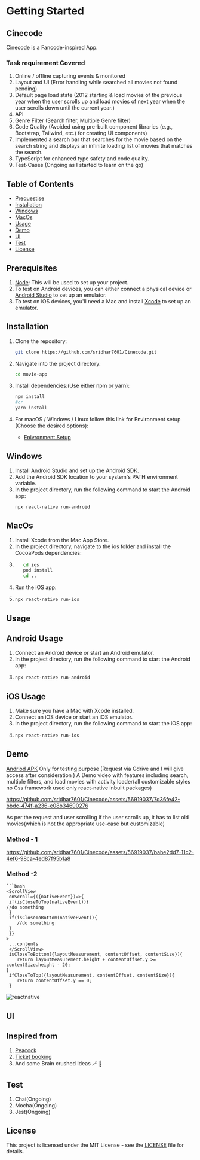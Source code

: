 # Getting Started
## Cinecode

Cinecode is a Fancode-inspired App.
### Task requirement Covered
1. Online / offline capturing events & monitored
2. Layout and UI (Error handling while searched all movies not found pending)
3. Default page load state (2012 starting & load movies of the previous year when the user scrolls up and load
movies of next year when the user scrolls down until the current year.)
4. API
5. Genre Filter (Search filter, Multiple Genre filter)
6. Code Quality (Avoided using pre-built component libraries (e.g., Bootstrap, Tailwind, etc.) for
creating UI components)
7. Implemented a search bar that searches for the movie based on the search string
and displays an infinite loading list of movies that matches the search.
8. TypeScript for enhanced type safety and code quality.
9. Test-Cases (Ongoing as I started to learn on the go)

## Table of Contents

- [Prequestise](#prerequisites)
- [Installation](#installation)
- [Windows](#windows)
- [MacOs](#macos)
- [Usage](#usage)
- [Demo](#demo)
- [UI](#ui)
- [Test](#test)
- [License](#license)

## Prerequisites

1. [Node](https://nodejs.org/en): This will be used to set up your project.
2. To test on Android devices, you can either connect a physical device or [Android Studio](https://developer.android.com/studio) to set up an emulator.
3. To test on iOS devices, you'll need a Mac and install [Xcode](https://developer.apple.com/xcode/) to set up an emulator.

## Installation

1. Clone the repository:

   ```bash
   git clone https://github.com/sridhar7601/Cinecode.git
2. Navigate into the project directory:

   ```bash
   cd movie-app
3. Install dependencies:(Use either npm or yarn):

   ```bash
   npm install
   #or
   yarn install
4. For macOS / Windows / Linux follow this link for Environment setup (Choose the desired options):
     - [Enivronment Setup](https://reactnative.dev/docs/environment-setup)

 ## Windows

1. Install Android Studio and set up the Android SDK.
2. Add the Android SDK location to your system's PATH environment variable.
3. In the project directory, run the following command to start the Android app:
      ```bash
      npx react-native run-android
## MacOs 

1. Install Xcode from the Mac App Store.
2. In the project directory, navigate to the ios folder and install the CocoaPods dependencies:
3. 
     ```bash
        cd ios
        pod install
        cd ..
4. Run the iOS app:
5. 
    ```bash
    npx react-native run-ios
## Usage

## Android Usage

1. Connect an Android device or start an Android emulator.
2. In the project directory, run the following command to start the Android app:
3. 
    ```bash
    npx react-native run-android
## iOS Usage

1. Make sure you have a Mac with Xcode installed.
2. Connect an iOS device or start an iOS emulator.
3. In the project directory, run the following command to start the iOS app:
4. 
      ```bash
      npx react-native run-ios
## Demo
[Andriod APK](https://drive.google.com/drive/folders/1vRBnRE2mfIsfNiRII1ZCfHoNB69Aav8l?usp=sharing)
Only for testing purpose (Request via Gdrive and I will give access after consideration )
A Demo video with features including search, multiple filters, and load movies with activity loader(all customizable styles no Css framework used only react-native inbuilt packages)

https://github.com/sridhar7601/Cinecode/assets/56919037/7d36fe42-bbdc-474f-a236-e08b34690276

As per the request and user scrolling if the user scrolls up, it has to list old movies(which is not the appropriate use-case but customizable)

### Method - 1
https://github.com/sridhar7601/Cinecode/assets/56919037/babe2dd7-11c2-4ef6-98ca-4ed87f95b1a8
### Method -2 
    ```bash
    <ScrollView
     onScroll={({nativeEvent})=>{
     if(isCloseToTop(nativeEvent)){
    //do something
     }
     if(isCloseToBottom(nativeEvent)){
        //do something
     }
     }}
    >
     ...contents
     </ScrollView>
     isCloseToBottom({layoutMeasurement, contentOffset, contentSize}){
        return layoutMeasurement.height + contentOffset.y >= contentSize.height - 20;
    }
     ifCloseToTop({layoutMeasurement, contentOffset, contentSize}){
        return contentOffset.y == 0;
     }
![reactnative](https://github.com/sridhar7601/Cinecode/assets/56919037/e62e1669-2afa-4109-8d73-3e79f7ffb031)


## UI 
## Inspired from 
1. [Peacock](https://www.figma.com/file/bzLo9Lx3iBcB6VyP7XOeZC/PeacockApp?type=design&mode=design&t=Btju8kDZiqhV0Pjg-1)
2. [Ticket booking](https://dribbble.com/shots/18133523-Movie-Tickets-Mobile-App)
3. And some Brain crushed Ideas 🪄 🚀

## Test

1. Chai(Ongoing)
2. Mocha(Ongoing)
3. Jest(Ongoing)



## License

This project is licensed under the MIT License - see the [LICENSE](LICENSE) file for details.
